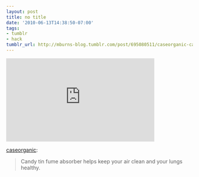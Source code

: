 ```yaml
---
layout: post
title: no title
date: '2010-06-13T14:38:50-07:00'
tags:
- tumblr
- hack
tumblr_url: http://mburns-blog.tumblr.com/post/695080511/caseorganic-candy-tin-fume-absorber-helps-keep
---
```

<iframe width="400" height="225"  id="youtube_iframe" src="https://www.youtube.com/embed/klTfk6L7o6o?feature=oembed&amp;enablejsapi=1&amp;origin=http://safe.txmblr.com&amp;wmode=opaque" frameborder="0" allowfullscreen></iframe>

<a href="http://caseorganic.tumblr.com/post/189584582/candy-tin-fume-absorber-helps-keep-your-air-clean">caseorganic</a>:

<blockquote>

Candy tin fume absorber helps keep your air clean and your lungs healthy.

</blockquote>
